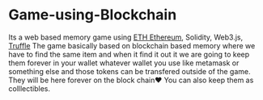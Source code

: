 # Game-using-Blockchain
Its a web based memory game using [ETH Ethereum](https://ethereum.org/en/), Solidity, Web3.js, [Truffle](https://trufflesuite.com/)
The game basically based on blockchain based memory where
we have to find the same item and when it find it out it we are going to keep them forever in your wallet 
whatever wallet you use like metamask or something else and those tokens can be transfered outside of the game.
They will be here forever on the block chain❤
You can also keep them as colllectibles.
